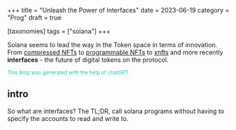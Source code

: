 +++
title = "Unleash the Power of Interfaces"
date = 2023-06-19
category = "Prog"
draft = true

[taxonomies]
tags = ["solana"]
+++

Solana seems to lead the way in the Token space in terms of innovation. From [compressed NFTs](https://solana.com/news/how-to-use-compressed-nfts-on-solana?ref=solana.ghost.io) to [programmable NFTs](https://twitter.com/metaplex/status/1624094065133334538?lang=en) to [xnfts](https://www.coral.community/post/wtf-are-xnfts) and more recently **interfaces** - the future of digital tokens on the protocol. 

<sub style="color:#1ccaac">This blog was generated with the help of chatGPT.</sub>

<!-- more -->

## intro
<!-- So what are interfaces? The TL;DR akin to the ERC-20/720 specification, interfaces on solana allow you to  -->
So what are interfaces? The TL;DR, call solana programs without having to specify the accounts to read and write to.      